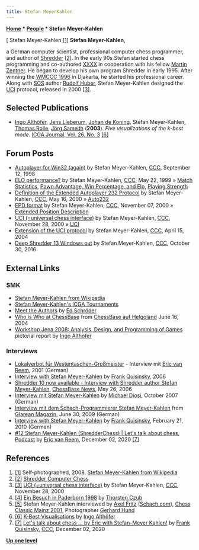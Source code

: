 ```yaml
---
title: Stefan MeyerKahlen
---
```

**[Home](Home "Home") \* [People](People "People") \* Stefan Meyer-Kahlen**



[ Stefan Meyer-Kahlen <a id="cite-note-1" href="#cite-ref-1">[1]</a>
**Stefan Meyer-Kahlen**,  

a German computer scientist, professional computer chess programmer, and author of [Shredder](Shredder "Shredder") <a id="cite-note-2" href="#cite-ref-2">[2]</a>. In the early 90s Stefan started chess programming and co-authored [XXXX](XXXX "XXXX") in cooperation with his fellow [Martin Zentner](Martin_Zentner "Martin Zentner"). He began to develop his own program Shredder in early 1995. After winning the [WMCCC 1996](WMCCC_1996 "WMCCC 1996") in Djakarta, he started his professional career. Along with [SOS](SOS "SOS") author [Rudolf Huber](Rudolf_Huber "Rudolf Huber"), Stefan Meyer-Kahlen designed the [UCI](UCI "UCI") protocol, released in 2000 <a id="cite-note-3" href="#cite-ref-3">[3]</a>. 



## Selected Publications


* [Ingo Althöfer](Ingo_Alth%C3%B6fer "Ingo Althöfer"), [Jens Lieberum](Jens_Lieberum "Jens Lieberum"), [Johan de Koning](Johan_de_Koning "Johan de Koning"), Stefan Meyer-Kahlen, [Thomas Rolle](index.php?title=Thomas_Rolle&action=edit&redlink=1 "Thomas Rolle (page does not exist)"), [Jörg Sameith](index.php?title=J%C3%B6rg_Sameith&action=edit&redlink=1 "Jörg Sameith (page does not exist)") (**2003**). *Five visualizations of the k-best mode.* [ICGA Journal, Vol. 26, No. 3](ICGA_Journal#26_3 "ICGA Journal") <a id="cite-note-6" href="#cite-ref-6">[6]</a>


## Forum Posts


* [Autoplayer for Win32 (again)](https://www.stmintz.com/ccc/index.php?id=26448) by Stefan Meyer-Kahlen, [CCC](CCC "CCC"), September 12, 1998
* [ELO performance?](https://www.stmintz.com/ccc/index.php?id=52542) by Stefan Meyer-Kahlen, [CCC](CCC "CCC"), May 22, 1999 » [Match Statistics](Match_Statistics "Match Statistics"), [Pawn Advantage, Win Percentage, and Elo](Pawn_Advantage,_Win_Percentage,_and_Elo "Pawn Advantage, Win Percentage, and Elo"), [Playing Strength](Playing_Strength "Playing Strength")
* [Definition of the Extended Autoplayer 232 Protocol](https://www.stmintz.com/ccc/index.php?id=111002) by Stefan Meyer-Kahlen, [CCC](CCC "CCC"), May 16, 2000 » [Auto232](Auto232 "Auto232")
* [EPD format](https://www.stmintz.com/ccc/index.php?id=137052) by Stefan Meyer-Kahlen, [CCC](CCC "CCC"), November 07, 2000 » [Extended Position Description](Extended_Position_Description "Extended Position Description")
* [UCI (=universal chess interface)](https://www.stmintz.com/ccc/index.php?id=141612) by Stefan Meyer-Kahlen, [CCC](CCC "CCC"), November 28, 2000 » [UCI](UCI "UCI")
* [Extension of the UCI protocol](https://www.stmintz.com/ccc/index.php?id=360181) by Stefan Meyer-Kahlen, [CCC](CCC "CCC"), April 15, 2004
* [Deep Shredder 13 Windows out](http://www.talkchess.com/forum/viewtopic.php?t=61895) by Stefan Meyer-Kahlen, [CCC](CCC "CCC"), October 30, 2016


## External Links


### SMK


* [Stefan Meyer-Kahlen from Wikipedia](https://en.wikipedia.org/wiki/Stefan_Meyer-Kahlen)
* [Stefan Meyer-Kahlen's ICGA Tournaments](https://www.game-ai-forum.org/icga-tournaments/person.php?id=63)
* [Meet the Authors](http://www.rebel.nl/authors.htm) by [Ed Schröder](Ed_Schroder "Ed Schroder")
* [Who is Who at ChessBase](http://de.chessbase.com/portals/3/files/2004/ausflug/gruppemitnamen.jpg) from [ChessBase auf Helgoland](http://de.chessbase.com/home/TabId/176/PostId/303269) June 16, 2004
* [Workshop Jena 2008: Analysis, Design, and Programming of Games](http://www.althofer.de/workshop-2008.html) pictorial report by [Ingo Althöfer](Ingo_Alth%C3%B6fer "Ingo Althöfer")


### Interviews


* [Lokalverbot für Westentaschen-Großmeister](http://www.chesstigers.de/alte_daten/chesstigers_alt/ChessClassic2001/CompMatches/stefan_meyer_kahlen.htm) - Interview mit [Eric van Reem](Eric_van_Reem "Eric van Reem"), 2001 (German)
* [Interview with Stefan Meyer-Kahlen](http://www.schach-welt.de/schach/computerschach/interviews/stefan-meyer-kahlen-2006) by [Frank Quisinsky](Frank_Quisinsky "Frank Quisinsky"), 2006
* [Shredder 10 now available - Interview with Shredder author Stefan Meyer-Kahlen](https://en.chessbase.com/post/shredder-10-now-available), [ChessBase News](ChessBase "ChessBase"), May 26, 2006
* [Interview mit Stefan Meyer-Kahlen](http://www.shredderchess.de/schach-news/shredder-news/interview-stefan-meyer%11kahlen.html) by [Michael Diosi](index.php?title=Michael_Diosi&action=edit&redlink=1 "Michael Diosi (page does not exist)"), October 2007 (German)
* [Interview mit dem Schach-Programmierer Stefan Meyer-Kahlen](http://glareanverlag.wordpress.com/2009/06/30/interview-mit-dem-shredder-programmierer-stefan-meyer-kahlen/) from [Glarean Magazin](http://glareanverlag.wordpress.com/), June 30, 2009 (German)
* [Interview with Stefan Meyer-Kahlen](http://www.schach-welt.de/schach/computerschach/interviews/stefan-meyer-kahlen-2010) by [Frank Quisinsky](Frank_Quisinsky "Frank Quisinsky"), February 21, 2010 (German)
* [#12 Stefan Meyer-Kahlen (ShredderChess) | Let's talk about chess](https://letscast.fm/sites/let-s-talk-about-chess-753d92ea/episode/12-stefan-meyer-kahlen-shredderchess), [Podcast](https://en.wikipedia.org/wiki/Podcast) by [Eric van Reem](Eric_van_Reem "Eric van Reem"), December 02, 2020 <a id="cite-note-7" href="#cite-ref-7">[7]</a>


## References


1. <a id="cite-ref-1" href="#cite-note-1">[1]</a> Self-photographed, 2008, [Stefan Meyer-Kahlen from Wikipedia](https://en.wikipedia.org/wiki/Stefan_Meyer-Kahlen)
2. <a id="cite-ref-2" href="#cite-note-2">[2]</a> [Shredder Computer Chess](http://www.shredderchess.com/)
3. <a id="cite-ref-3" href="#cite-note-3">[3]</a> [UCI (=universal chess interface)](https://www.stmintz.com/ccc/index.php?id=141612) by Stefan Meyer-Kahlen, [CCC](CCC "CCC"), November 28, 2000
4. <a id="cite-ref-4" href="#cite-note-4">[4]</a> [Ein Besuch in Paderborn 1998](http://www.thorstenczub.de/Paderborn.html) by [Thorsten Czub](Thorsten_Czub "Thorsten Czub")
5. <a id="cite-ref-5" href="#cite-note-5">[5]</a> Stefan Meyer-Kahlen interviewed by [Axel Fritz](http://www.karlonline.org/302_4.htm) ([Schach.com](http://www.schach.com/)), [Chess Classic Mainz 2001](http://de.wikipedia.org/wiki/Chess_Classic), Photographer [Gerhard Hund](Gerhard_Hund "Gerhard Hund")
6. <a id="cite-ref-6" href="#cite-note-6">[6]</a> [K-Best Visualisations](http://www.althofer.de/k-best-visualisations.html) by [Ingo Althöfer](Ingo_Alth%C3%B6fer "Ingo Althöfer")
7. <a id="cite-ref-7" href="#cite-note-7">[7]</a> [Let's talk about chess ... by Eric with Stefan-Meyer Kahlen!](http://www.talkchess.com/forum3/viewtopic.php?f=2&t=75968) by [Frank Quisinsky](Frank_Quisinsky "Frank Quisinsky"), [CCC](CCC "CCC"), December 02, 2020

**[Up one level](People "People")**







 
